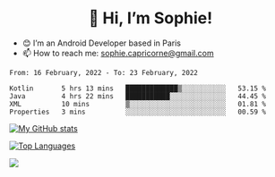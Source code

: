 <h1 align="center"> 👋 Hi, I’m Sophie! </h1>  

- 😊 I’m an Android Developer based in Paris
- 📫 How to reach me: sophie.capricorne@gmail.com


<!--START_SECTION:waka-->
```text
From: 16 February, 2022 - To: 23 February, 2022

Kotlin       5 hrs 13 mins   █████████████▒░░░░░░░░░░░   53.15 % 
Java         4 hrs 22 mins   ███████████░░░░░░░░░░░░░░   44.45 % 
XML          10 mins         ▒░░░░░░░░░░░░░░░░░░░░░░░░   01.81 % 
Properties   3 mins          ░░░░░░░░░░░░░░░░░░░░░░░░░   00.59 % 
```
<!--END_SECTION:waka-->

[![My GitHub stats](https://github-readme-stats.vercel.app/api?username=sophicapri&show_icons=true&theme=buefy)](https://github.com/anuraghazra/github-readme-stats)

[![Top Languages](https://github-readme-stats.vercel.app/api/top-langs/?username=sophicapri&langs_count=2&layout=compact)](https://github.com/anuraghazra/github-readme-stats)

![](https://github-readme-streak-stats.herokuapp.com/?user=sophicapri)
